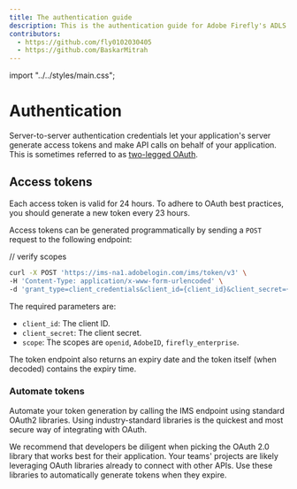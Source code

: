 ```yaml
---
title: The authentication guide
description: This is the authentication guide for Adobe Firefly's ADLS API.
contributors:
  - https://github.com/fly0102030405
  - https://github.com/BaskarMitrah
---
```


import "../../styles/main.css";

# Authentication

Server-to-server authentication credentials let your application's server generate access tokens and make API calls on behalf of your application. This is sometimes referred to as [two-legged OAuth](https://www.ibm.com/docs/en/datapower-gateway/10.5.x?topic=flows-two-legged-oauth-flow).

## Access tokens

Each access token is valid for 24 hours. To adhere to OAuth best practices, you should generate a new token every 23 hours.

Access tokens can be generated programmatically by sending a `POST` request to the following endpoint:

// verify scopes
```bash
curl -X POST 'https://ims-na1.adobelogin.com/ims/token/v3' \
-H 'Content-Type: application/x-www-form-urlencoded' \
-d 'grant_type=client_credentials&client_id={client_id}&client_secret={client_secret}&scope=openid,AdobeID,firefly_enterprise'
```

The required parameters are:

* `client_id`: The client ID.
* `client_secret`: The client secret.
* `scope`: The scopes are `openid`, `AdobeID`, `firefly_enterprise`.

The token endpoint also returns an expiry date and the token itself (when decoded) contains the expiry time.

### Automate tokens

Automate your token generation by calling the IMS endpoint using standard OAuth2 libraries. Using industry-standard libraries is the quickest and most secure way of integrating with OAuth.

We recommend that developers be diligent when picking the OAuth 2.0 library that works best for their application. Your teams' projects are likely leveraging OAuth libraries already to connect with other APIs. Use these libraries to automatically generate tokens when they expire.
